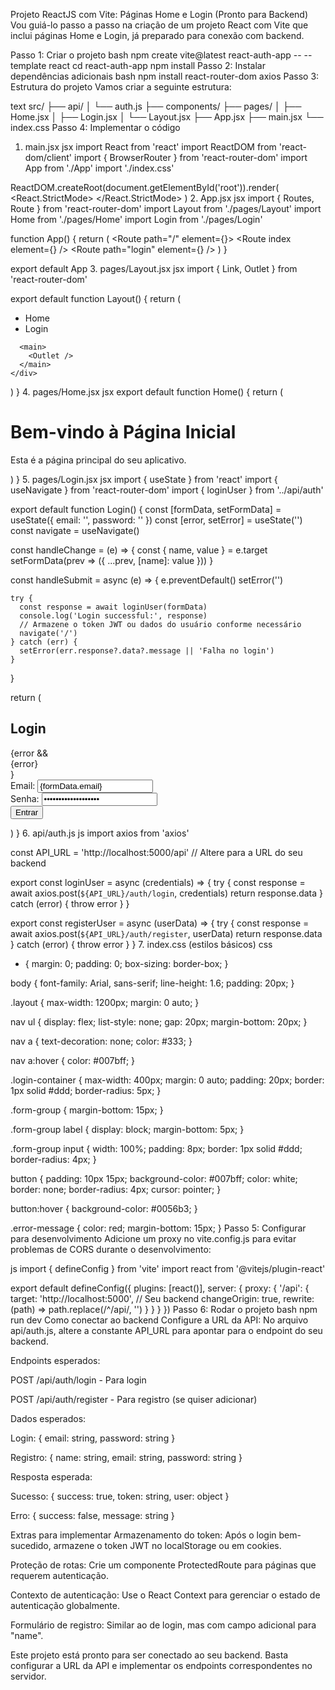 Projeto ReactJS com Vite: Páginas Home e Login (Pronto para Backend)
Vou guiá-lo passo a passo na criação de um projeto React com Vite que inclui páginas Home e Login, já preparado para conexão com backend.

Passo 1: Criar o projeto
bash
npm create vite@latest react-auth-app -- --template react
cd react-auth-app
npm install
Passo 2: Instalar dependências adicionais
bash
npm install react-router-dom axios
Passo 3: Estrutura do projeto
Vamos criar a seguinte estrutura:

text
src/
├── api/
│   └── auth.js
├── components/
├── pages/
│   ├── Home.jsx
│   ├── Login.jsx
│   └── Layout.jsx
├── App.jsx
├── main.jsx
└── index.css
Passo 4: Implementar o código
1. main.jsx
jsx
import React from 'react'
import ReactDOM from 'react-dom/client'
import { BrowserRouter } from 'react-router-dom'
import App from './App'
import './index.css'

ReactDOM.createRoot(document.getElementById('root')).render(
  <React.StrictMode>
    <BrowserRouter>
      <App />
    </BrowserRouter>
  </React.StrictMode>
)
2. App.jsx
jsx
import { Routes, Route } from 'react-router-dom'
import Layout from './pages/Layout'
import Home from './pages/Home'
import Login from './pages/Login'

function App() {
  return (
    <Routes>
      <Route path="/" element={<Layout />}>
        <Route index element={<Home />} />
        <Route path="login" element={<Login />} />
      </Route>
    </Routes>
  )
}

export default App
3. pages/Layout.jsx
jsx
import { Link, Outlet } from 'react-router-dom'

export default function Layout() {
  return (
    <div className="layout">
      <nav>
        <ul>
          <li>
            <Link to="/">Home</Link>
          </li>
          <li>
            <Link to="/login">Login</Link>
          </li>
        </ul>
      </nav>
      
      <main>
        <Outlet />
      </main>
    </div>
  )
}
4. pages/Home.jsx
jsx
export default function Home() {
  return (
    <div>
      <h1>Bem-vindo à Página Inicial</h1>
      <p>Esta é a página principal do seu aplicativo.</p>
    </div>
  )
}
5. pages/Login.jsx
jsx
import { useState } from 'react'
import { useNavigate } from 'react-router-dom'
import { loginUser } from '../api/auth'

export default function Login() {
  const [formData, setFormData] = useState({
    email: '',
    password: ''
  })
  const [error, setError] = useState('')
  const navigate = useNavigate()

  const handleChange = (e) => {
    const { name, value } = e.target
    setFormData(prev => ({
      ...prev,
      [name]: value
    }))
  }

  const handleSubmit = async (e) => {
    e.preventDefault()
    setError('')
    
    try {
      const response = await loginUser(formData)
      console.log('Login successful:', response)
      // Armazene o token JWT ou dados do usuário conforme necessário
      navigate('/')
    } catch (err) {
      setError(err.response?.data?.message || 'Falha no login')
    }
  }

  return (
    <div className="login-container">
      <h2>Login</h2>
      {error && <div className="error-message">{error}</div>}
      <form onSubmit={handleSubmit}>
        <div className="form-group">
          <label htmlFor="email">Email:</label>
          <input
            type="email"
            id="email"
            name="email"
            value={formData.email}
            onChange={handleChange}
            required
          />
        </div>
        <div className="form-group">
          <label htmlFor="password">Senha:</label>
          <input
            type="password"
            id="password"
            name="password"
            value={formData.password}
            onChange={handleChange}
            required
          />
        </div>
        <button type="submit">Entrar</button>
      </form>
    </div>
  )
}
6. api/auth.js
js
import axios from 'axios'

const API_URL = 'http://localhost:5000/api' // Altere para a URL do seu backend

export const loginUser = async (credentials) => {
  try {
    const response = await axios.post(`${API_URL}/auth/login`, credentials)
    return response.data
  } catch (error) {
    throw error
  }
}

export const registerUser = async (userData) => {
  try {
    const response = await axios.post(`${API_URL}/auth/register`, userData)
    return response.data
  } catch (error) {
    throw error
  }
}
7. index.css (estilos básicos)
css
* {
  margin: 0;
  padding: 0;
  box-sizing: border-box;
}

body {
  font-family: Arial, sans-serif;
  line-height: 1.6;
  padding: 20px;
}

.layout {
  max-width: 1200px;
  margin: 0 auto;
}

nav ul {
  display: flex;
  list-style: none;
  gap: 20px;
  margin-bottom: 20px;
}

nav a {
  text-decoration: none;
  color: #333;
}

nav a:hover {
  color: #007bff;
}

.login-container {
  max-width: 400px;
  margin: 0 auto;
  padding: 20px;
  border: 1px solid #ddd;
  border-radius: 5px;
}

.form-group {
  margin-bottom: 15px;
}

.form-group label {
  display: block;
  margin-bottom: 5px;
}

.form-group input {
  width: 100%;
  padding: 8px;
  border: 1px solid #ddd;
  border-radius: 4px;
}

button {
  padding: 10px 15px;
  background-color: #007bff;
  color: white;
  border: none;
  border-radius: 4px;
  cursor: pointer;
}

button:hover {
  background-color: #0056b3;
}

.error-message {
  color: red;
  margin-bottom: 15px;
}
Passo 5: Configurar para desenvolvimento
Adicione um proxy no vite.config.js para evitar problemas de CORS durante o desenvolvimento:

js
import { defineConfig } from 'vite'
import react from '@vitejs/plugin-react'

export default defineConfig({
  plugins: [react()],
  server: {
    proxy: {
      '/api': {
        target: 'http://localhost:5000', // Seu backend
        changeOrigin: true,
        rewrite: (path) => path.replace(/^\/api/, '')
      }
    }
  }
})
Passo 6: Rodar o projeto
bash
npm run dev
Como conectar ao backend
Configure a URL da API: No arquivo api/auth.js, altere a constante API_URL para apontar para o endpoint do seu backend.

Endpoints esperados:

POST /api/auth/login - Para login

POST /api/auth/register - Para registro (se quiser adicionar)

Dados esperados:

Login: { email: string, password: string }

Registro: { name: string, email: string, password: string }

Resposta esperada:

Sucesso: { success: true, token: string, user: object }

Erro: { success: false, message: string }

Extras para implementar
Armazenamento do token: Após o login bem-sucedido, armazene o token JWT no localStorage ou em cookies.

Proteção de rotas: Crie um componente ProtectedRoute para páginas que requerem autenticação.

Contexto de autenticação: Use o React Context para gerenciar o estado de autenticação globalmente.

Formulário de registro: Similar ao de login, mas com campo adicional para "name".

Este projeto está pronto para ser conectado ao seu backend. Basta configurar a URL da API e implementar os endpoints correspondentes no servidor.